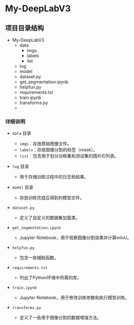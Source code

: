 # My-DeepLabV3

## 项目目录结构

- My-DeepLabV3
  - data
    - imgs
    - labels
    - list
  - log
  - model
  - dataset.py
  - get_segmentation.ipynb
  - helpfun.py
  - requirements.txt
  - train.ipynb
  - transforms.py
  - 

### 详细说明

- `data` 目录
  - `imgs`：存放原始图像文件。
  - `labels`：存放图像分割的标签（mask）。
  - `list`：包含用于划分训练集和测试集的图片ID列表。

- `log` 目录
  - 用于存储训练过程中的日志和结果。

- `model` 目录
  - 存放训练完成后得到的模型文件。

- `dataset.py`
  - 定义了自定义的数据集加载类。

- `get_segmentation.ipynb`
  - Jupyter Notebook，用于观察图像分割效果并计算mIoU。

- `helpfun.py`
  - 包含一些辅助函数。

- `requirements.txt`
  - 列出了Python环境中所需的库。

- `train.ipynb`
  - Jupyter Notebook，用于修改训练参数和执行模型训练。

- `transforms.py`
  - 定义了一些用于图像分割的数据增强方法。
